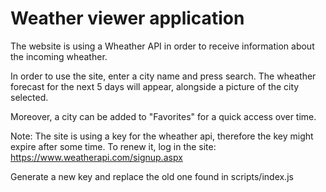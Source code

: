 # Weather viewer application

The website is using a Wheather API in order to receive information about the incoming wheather.

In order to use the site, enter a city name and press search. The wheather forecast for the next 5 days will appear, alongside a picture of the city selected.

Moreover, a city can be added to "Favorites" for a quick access over time.

Note: The site is using a key for the wheather api, therefore the key might expire after some time. To renew it, log in the site:
https://www.weatherapi.com/signup.aspx

Generate a new key and replace the old one found in scripts/index.js